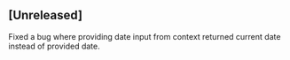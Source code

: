 ## [Unreleased]
Fixed a bug where providing date input from context returned current date instead of provided date.